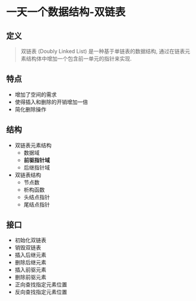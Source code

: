 # 一天一个数据结构-双链表

## 定义

> 双链表 (Doubly Linked List) 是一种基于单链表的数据结构, 通过在链表元素结构体中增加一个包含前一单元的指针来实现.

## 特点

- 增加了空间的需求
- 使得插入和删除的开销增加一倍
- 简化删除操作

## 结构

- 双链表元素结构
  - 数据域
  - **前驱指针域**
  - 后继指针域
- 双链表结构
  - 节点数
  - 析构函数
  - 头结点指针
  - 尾结点指针

## 接口

- 初始化双链表
- 销毁双链表
- 插入后继元素
- 删除后继元素
- 插入前驱元素
- 删除前驱元素
- 正向查找指定元素位置
- 反向查找指定元素位置
